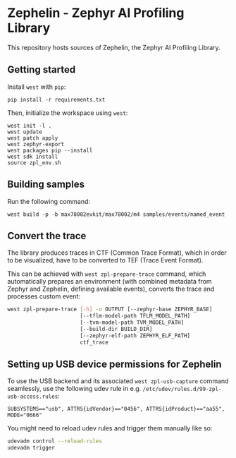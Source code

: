 # Zephelin - Zephyr AI Profiling Library

This repository hosts sources of Zephelin, the Zephyr AI Profiling Library.

## Getting started

Install `west` with `pip`:

<!-- name="pip-init" -->
```shell
pip install -r requirements.txt
```

Then, initialize the workspace using `west`:

<!-- name="west-init" -->
```shell
west init -l .
west update
west patch apply
west zephyr-export
west packages pip --install
west sdk install
source zpl_env.sh
```

## Building samples

Run the following command:
<!-- name="build-samples -->
```shell
west build -p -b max78002evkit/max78002/m4 samples/events/named_event
```

## Convert the trace

The library produces traces in CTF (Common Trace Format), which in order to be visualized, have to be converted to TEF (Trace Event Format).

This can be achieved with `west zpl-prepare-trace` command, which automatically prepares an environment (with combined metadata from Zephyr and Zephelin, defining available events), converts the trace and processes custom event:

```bash
west zpl-prepare-trace [-h] -o OUTPUT [--zephyr-base ZEPHYR_BASE]
                       [--tflm-model-path TFLM_MODEL_PATH]
                       [--tvm-model-path TVM_MODEL_PATH]
                       [--build-dir BUILD_DIR]
                       [--zephyr-elf-path ZEPHYR_ELF_PATH]
                       ctf_trace
```

## Setting up USB device permissions for Zephelin

To use the USB backend and its associated `west zpl-usb-capture` command
seamlessly, use the following udev rule in e.g.
`/etc/udev/rules.d/99-zpl-usb-access.rules`:

```
SUBSYSTEMS=="usb", ATTRS{idVendor}=="0456", ATTRS{idProduct}=="aa55", MODE="0666"
```

You might need to reload udev rules and trigger them manually like so:
```bash
udevadm control --reload-rules
udevadm trigger
```
